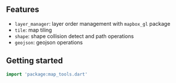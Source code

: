 <!--
This README describes the package. If you publish this package to pub.dev,
this README's contents appear on the landing page for your package.

For information about how to write a good package README, see the guide for
[writing package pages](https://dart.dev/guides/libraries/writing-package-pages).

For general information about developing packages, see the Dart guide for
[creating packages](https://dart.dev/guides/libraries/create-library-packages)
and the Flutter guide for
[developing packages and plugins](https://flutter.dev/developing-packages).
-->

## Features

- `layer_manager`: layer order management with `mapbox_gl` package
- `tile`: map tiling
- `shape`: shape collision detect and path operations
- `geojson`: geojson operations

## Getting started

```dart
import 'package:map_tools.dart'
```